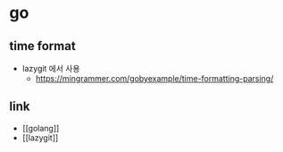 # go

## time format
- lazygit 에서 사용
  + https://mingrammer.com/gobyexample/time-formatting-parsing/

## link
- [[golang]]
- [[lazygit]]
